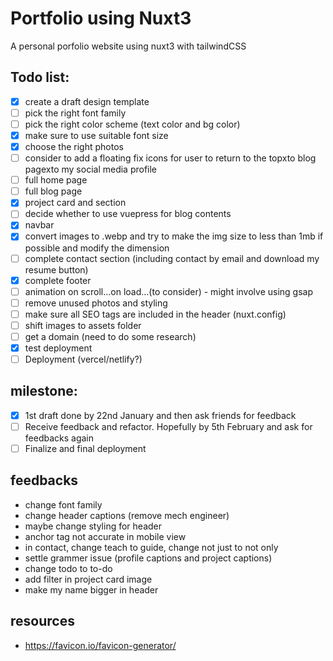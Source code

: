 # Portfolio using Nuxt3

A personal porfolio website using nuxt3 with tailwindCSS

## Todo list:
- [x] create a draft design template
- [ ] pick the right font family
- [ ] pick the right color scheme (text color and bg color)
- [x] make sure to use suitable font size
- [x] choose the right photos
- [ ] consider to add a floating fix icons for user to return to the topxto blog pagexto my social media profile
- [ ] full home page
- [ ] full blog page
- [x] project card and section
- [ ] decide whether to use vuepress for blog contents
- [x] navbar
- [x] convert images to .webp and try to make the img size to less than 1mb if possible and modify the dimension
- [ ] complete contact section (including contact by email and download my resume button)
- [x] complete footer
- [ ] animation on scroll...on load...(to consider) - might involve using gsap
- [ ] remove unused photos and styling
- [ ] make sure all SEO tags are included in the header (nuxt.config)
- [ ] shift images to assets folder
- [ ] get a domain (need to do some research)
- [x] test deployment
- [ ] Deployment (vercel/netlify?)

## milestone:
- [x] 1st draft done by 22nd January and then ask friends for feedback
- [ ] Receive feedback and refactor. Hopefully by 5th February and ask for feedbacks again
- [ ] Finalize and final deployment

## feedbacks
- change font family
- change header captions (remove mech engineer)
- maybe change styling for header
- anchor tag not accurate in mobile view
- in contact, change teach to guide, change not just to not only
- settle grammer issue (profile captions and project captions)
- change todo to to-do
- add filter in project card image
- make my name bigger in header

## resources
- https://favicon.io/favicon-generator/